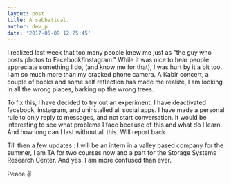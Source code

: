 ```yaml
---
layout: post
title: A sabbatical.
author: dev_p
date: '2017-05-09 12:25:45'
---
```


I realized last week that too many people knew me just as "the guy who posts photos to Facebook/Instagram."
 While it was nice to hear people appreciate something I do, (and know me for that), I was hurt by it a bit too. I am so much more than my cracked phone camera. A Kabir concert, a couple of books and some self reflection has made me realize, I am looking in all the wrong places, barking up the wrong trees. 

To fix this, I have decided to try out an experiment, I have deactivated facebook, instagram, and uninstalled all social apps. I have made a personal rule to only reply to messages, and not start conversation. 
It would be interesting to see what problems I face because of this and what do I learn. And how long can I last without all this. Will report back.

Till then a few updates : I will be an intern in a valley based company for the summer, I am TA for two courses now and a part for the Storage Systems Research Center. And yes, I am more confused than ever. 

Peace ✌️
